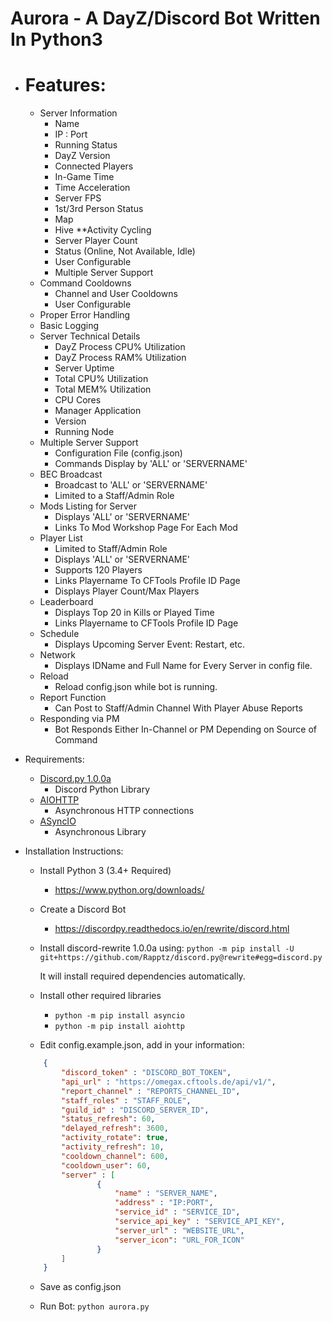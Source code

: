 # Aurora - A DayZ/Discord Bot Written In Python3
* # Features:
    * Server Information
        * Name
        * IP : Port
        * Running Status
        * DayZ Version
        * Connected Players
        * In-Game Time
        * Time Acceleration
        * Server FPS
        * 1st/3rd Person Status
        * Map
        * Hive
    **Activity Cycling
        * Server Player Count
        * Status (Online, Not Available, Idle)
        * User Configurable
        * Multiple Server Support
    * Command Cooldowns
        * Channel and User Cooldowns
        * User Configurable
    * Proper Error Handling
    * Basic Logging
    * Server Technical Details
        * DayZ Process CPU% Utilization
        * DayZ Process RAM% Utilization
        * Server Uptime
        * Total CPU% Utilization
        * Total MEM% Utilization
        * CPU Cores
        * Manager Application
        * Version
        * Running Node
    * Multiple Server Support
        * Configuration File (config.json)
        * Commands Display by 'ALL' or 'SERVERNAME'
    * BEC Broadcast
        * Broadcast to 'ALL' or 'SERVERNAME'
        * Limited to a Staff/Admin Role
    * Mods Listing for Server
        * Displays 'ALL' or 'SERVERNAME'
        * Links To Mod Workshop Page For Each Mod
    * Player List
        * Limited to Staff/Admin Role
        * Displays 'ALL' or 'SERVERNAME'
        * Supports 120 Players
        * Links Playername To CFTools Profile ID Page
        * Displays Player Count/Max Players
    * Leaderboard
        * Displays Top 20 in Kills or Played Time
        * Links Playername to CFTools Profile ID Page
    * Schedule
        * Displays Upcoming Server Event: Restart, etc.
    * Network
        * Displays IDName and Full Name for Every Server in config file.
    * Reload
        * Reload config.json while bot is running.
    * Report Function
        * Can Post to Staff/Admin Channel With Player Abuse Reports
    * Responding via PM
        * Bot Responds Either In-Channel or PM Depending on Source of Command

* Requirements:
    * [Discord.py 1.0.0a](https://github.com/Rapptz/discord.py/tree/rewrite) 
        * Discord Python Library
    * [AIOHTTP](https://aiohttp.readthedocs.io/en/stable)
        * Asynchronous HTTP connections
    * [ASyncIO](https://docs.python.org/3/library/asyncio.html)
        * Asynchronous Library

* Installation Instructions:
    * Install Python 3 (3.4+ Required)
        * https://www.python.org/downloads/
    
    * Create a Discord Bot
        * https://discordpy.readthedocs.io/en/rewrite/discord.html

    * Install discord-rewrite 1.0.0a using:
        ```python -m pip install -U git+https://github.com/Rapptz/discord.py@rewrite#egg=discord.py```

        It will install required dependencies automatically.

    * Install other required libraries
        * ``` python -m pip install asyncio ```
        * ``` python -m pip install aiohttp ```
    
    * Edit config.example.json, add in your information:

    ```json
        {
            "discord_token" : "DISCORD_BOT_TOKEN",
            "api_url" : "https://omegax.cftools.de/api/v1/",
            "report_channel" : "REPORTS_CHANNEL_ID",
            "staff_roles" : "STAFF_ROLE",
            "guild_id" : "DISCORD_SERVER_ID",
            "status_refresh": 60,
	        "delayed_refresh": 3600,
	        "activity_rotate": true,
	        "activity_refresh": 10,
	        "cooldown_channel": 600,
	        "cooldown_user": 60,
            "server" : [
                    {
                        "name" : "SERVER_NAME",
                        "address" : "IP:PORT",
                        "service_id" : "SERVICE_ID",
                        "service_api_key" : "SERVICE_API_KEY",
                        "server_url" : "WEBSITE_URL",
                        "server_icon": "URL_FOR_ICON"
                    }
            ]        
        }
    ```

    * Save as config.json
    
    * Run Bot:
        ``` python aurora.py ```
